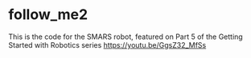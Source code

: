 # follow_me2
This is the code for the SMARS robot, featured on Part 5 of the Getting Started with Robotics series <https://youtu.be/GgsZ32_MfSs>
